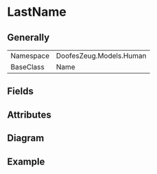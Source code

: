 # LastName

## Generally

|||
|-|-|
|Namespace|DoofesZeug.Models.Human|
|BaseClass|Name|

## Fields

## Attributes

## Diagram

## Example


